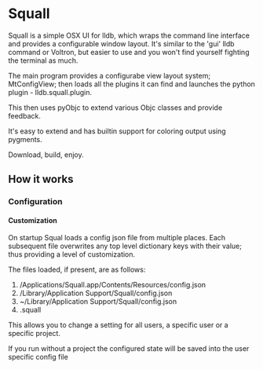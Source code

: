 Squall
======


Squall is a simple OSX UI for lldb, which wraps the command line interface and provides a configurable window layout.  It's similar to the 'gui' lldb command or Voltron, but easier to use and you won't find yourself fighting the terminal as much.

The main program provides a configurabe view layout system; MtConfigView; then loads all the plugins it can find and launches the python plugin - lldb.squall.plugin.

This then uses pyObjc to extend various Objc classes and provide feedback.

It's easy to extend and has builtin support for coloring output using pygments.

Download, build, enjoy.


How it works
------------

### Configuration ###

#### Customization ####

On startup Squal loads a config json file from multiple places.  Each subsequent file overwrites any top level dictionary keys with their value; thus providing a level of customization.

The files loaded, if present, are as follows:

1. /Applications/Squall.app/Contents/Resources/config.json
2. /Library/Application Support/Squall/config.json
3. ~/Library/Application Support/Squall/config.json
4. <project>.squall

This allows you to change a setting for all users, a specific user or a specific project.

If you run without a project the configured state will be saved into the user specific config file



